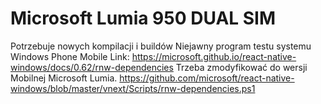 # Microsoft Lumia 950 DUAL SIM
Potrzebuje nowych kompilacji i buildów Niejawny program testu systemu Windows Phone Mobile
Link: https://microsoft.github.io/react-native-windows/docs/0.62/rnw-dependencies
Trzeba zmodyfikować do wersji Mobilnej Microsoft Lumia.
https://github.com/microsoft/react-native-windows/blob/master/vnext/Scripts/rnw-dependencies.ps1
